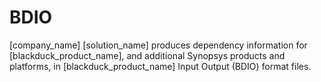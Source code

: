 # BDIO 

[company_name] [solution_name] produces dependency information for [blackduck_product_name], and additional Synopsys products and platforms, in [blackduck_product_name] Input Output (BDIO) format files. 
